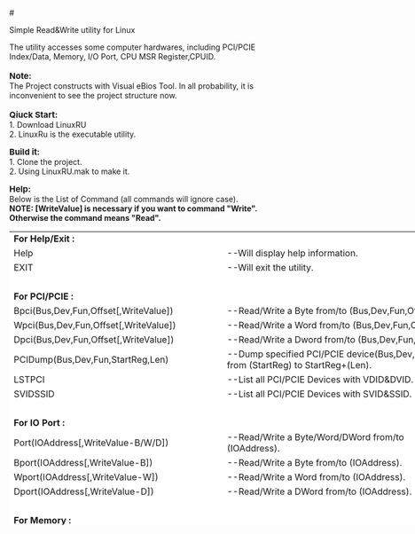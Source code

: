 #<p>Simple Read&amp;Write utility for Linux</p>
<p>  The utility accesses some computer hardwares, including PCI/PCIE Index/Data, Memory, I/O Port, CPU MSR Register,CPUID.<br />  <br /><span style="font-size: 15px;"><strong>Note:</strong></span><br />  The Project constructs with Visual eBios Tool. In all probability, it is inconvenient to see the project structure now.<br /> <br /><span style="font-size: 15px;"><strong>Qiuck Start:</strong></span><br />  1. Download LinuxRU<br />  2. LinuxRu is the executable utility.</p>
<p><span style="font-size: 15px;"><strong>Build it:</strong></span><br />  1. Clone the project.<br />  2. Using LinuxRU.mak to make it.</p>
<p><span style="font-size: 15px;"><strong>Help:</strong></span><br />  Below is the List of Command (all commands will ignore case).<br />  <span style="font-size: 14px;"><strong>NOTE: [WriteValue] is necessary if you want to command "Write". Otherwise the command means "Read".</strong></span></p>
<table style="height: 529px; border: 0px solid #ffffff; width: 817px; background-color: #ffffff;" border="0">
<tbody>
<tr>
<td style="text-align: left;"><strong>For Help/Exit :</strong>&nbsp;</td>
<td>&nbsp;</td>
</tr>
<tr>
<td>Help</td>
<td>--Will display help information.</td>
</tr>
<tr>
<td>EXIT</td>
<td>--Will exit the utility.</td>
</tr>
<tr>
<td>&nbsp;</td>
<td>&nbsp;</td>
</tr>
<tr>
<td><strong>For PCI/PCIE :</strong></td>
<td>&nbsp;</td>
</tr>
<tr>
<td>Bpci(Bus,Dev,Fun,Offset[,WriteValue])</td>
<td>--Read/Write a Byte from/to (Bus,Dev,Fun,Offset).</td>
</tr>
<tr>
<td>Wpci(Bus,Dev,Fun,Offset[,WriteValue])</td>
<td>--Read/Write a Word from/to (Bus,Dev,Fun,Offset).</td>
</tr>
<tr>
<td>Dpci(Bus,Dev,Fun,Offset[,WriteValue])</td>
<td>--Read/Write a Dword from/to (Bus,Dev,Fun,Offset).</td>
</tr>
<tr>
<td>PCIDump(Bus,Dev,Fun,StartReg,Len)</td>
<td>--Dump specified PCI/PCIE device(Bus,Dev,Fun) data from (StartReg) to StartReg+(Len).</td>
</tr>
<tr>
<td>LSTPCI</td>
<td>--List all PCI/PCIE Devices with VDID&amp;DVID.</td>
</tr>
<tr>
<td>SVIDSSID</td>
<td>--List all PCI/PCIE Devices with SVID&amp;SSID.</td>
</tr>
<tr>
<td>&nbsp;</td>
<td>&nbsp;</td>
</tr>
<tr>
<td><strong>For IO Port :</strong></td>
<td>&nbsp;</td>
</tr>
<tr>
<td>Port(IOAddress[,WriteValue-B/W/D])</td>
<td>--Read/Write a Byte/Word/DWord from/to (IOAddress).</td>
</tr>
<tr>
<td>Bport(IOAddress[,WriteValue-B])</td>
<td>--Read/Write a Byte from/to (IOAddress).</td>
</tr>
<tr>
<td>Wport(IOAddress[,WriteValue-W])</td>
<td>--Read/Write a Word from/to (IOAddress).</td>
</tr>
<tr>
<td>Dport(IOAddress[,WriteValue-D])</td>
<td>--Read/Write a DWord from/to (IOAddress).</td>
</tr>
<tr>
<td>&nbsp;</td>
<td>&nbsp;</td>
</tr>
<tr>
<td><strong>For Memory :</strong></td>
<td>&nbsp;</td>
</tr>
<tr>
<td>Bmem(MemAddr[,WriteValue])</td>
<td>--Read/Write a Byte from/to (MemAddr).</td>
</tr>
<tr>
<td>Wmem(MemAddr[,WriteValue])</td>
<td>--Read/Write a Word from/to (MemAddr).</td>
</tr>
<tr>
<td>Dmem(MemAddr[,WriteValue])</td>
<td>--Read/Write a Dword from/to (MemAddr).</td>
</tr>
<tr>
<td>MemDump(StartBaseAddress,Length)</td>
<td>--Dump Memory data from (StartBaseAddress) to StartBaseAddress+(Length).</td>
</tr>
<tr>
<td>&nbsp;</td>
<td>&nbsp;</td>
</tr>
<tr>
<td colspan="2"><strong>For CPU/MSR :</strong>&nbsp;(The main source code of this part is from https://01.org/zh/msr-tools)</td>
</tr>
<tr>
<td>CPUID(PreocessorNum)</td>
<td>--Dump CPUID data of (PreocessorNum).</td>
</tr>
<tr>
<td>MSR(PreocessorNum,MSRAddress[,WriteValue])</td>
<td>--Read/Write a Data from/to (PreocessorNum,MSRAddress).</td>
</tr>
</tbody>
</table>
